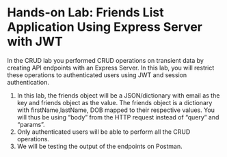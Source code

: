 # Hands-on Lab: Friends List Application Using Express Server with JWT

In the CRUD lab you performed CRUD operations on transient data by creating API endpoints with an Express Server. In this lab, you will restrict these operations to authenticated users using JWT and session authentication.

1. In this lab, the friends object will be a JSON/dictionary with email as the key and friends object as the value. The friends object is a dictionary with firstName,lastName, DOB mapped to their respective values. You will thus be using “body” from the HTTP request instead of “query” and “params”.
2. Only authenticated users will be able to perform all the CRUD operations.
3. We will be testing the output of the endpoints on Postman.
